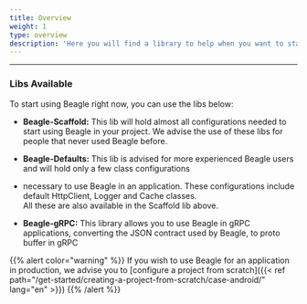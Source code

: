 ```yaml
---
title: Overview
weight: 1
type: overview
description: 'Here you will find a library to help when you want to start a project using beagle for Android. These libs will facilitate the initial Beagle configuration in a project, avoiding some steps, and starting studies quicker.'
---
```


---

### Libs Available

To start using Beagle right now, you can use the libs below:
- **Beagle-Scaffold:** This lib will hold almost all configurations needed to start using Beagle in your project.
We advise the use of these libs for people that never used Beagle before.

- **Beagle-Defaults:** This lib is advised for more experienced Beagle users and will hold only a few class configurations 
- necessary to use Beagle in an application. These configurations include default HttpClient, Logger and Cache classes.<br>
All these are also available in the Scaffold lib above.

- **Beagle-gRPC:** This library allows you to use Beagle in gRPC applications, converting the JSON contract 
used by Beagle, to proto buffer in gRPC

{{% alert color="warning" %}}
If you wish to use Beagle for an application in production, we advise you to [configure a project
 from scratch]({{< ref path="/get-started/creating-a-project-from-scratch/case-android/" lang="en" >}})
{{% /alert %}}
